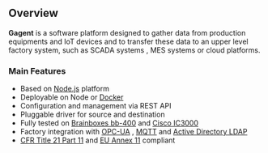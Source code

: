 ## Overview 

**Gagent** is a software platform designed to gather data from production equipments and IoT devices and to transfer these data to an upper level factory system, such as SCADA systems , MES systems or cloud platforms.

### Main Features

* Based on [Node.js](https://nodejs.org/en/) platform
* Deployable on Node or [Docker](https://www.docker.com/)
* Configuration and management via REST API
* Pluggable driver for source and destination
* Fully tested on [Brainboxes bb-400](https://www.brainboxes.com/news/introducing-the-bb-400-neuron-edge-controller)  and [Cisco IC3000](https://www.cisco.com/c/en/us/products/collateral/routers/3000-series-industrial-compute-gateways/datasheet-c78-741204.html) 
* Factory integration with [OPC-UA](https://opcfoundation.org/about/opc-technologies/opc-ua/) , [MQTT](https://mqtt.org/) and [Active Directory LDAP](https://docs.microsoft.com/en-us/windows-server/identity/ad-ds/ad-ds-getting-started) 
* [CFR Title 21 Part 11](https://www.ecfr.gov/current/title-21/chapter-I/subchapter-A/part-11) and [EU Annex 11](https://ec.europa.eu/health/sites/default/files/files/eudralex/vol-4/annex11_01-2011_en.pdf) compliant



